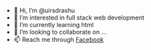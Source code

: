 - 👋 Hi, I’m @uirsdrashu
- 👀 I’m interested in full stack web development
- 🌱 I’m currently learning html
- 💞️ I’m looking to collaborate on ...
- 📫 Reach me through <a href="https://www.facebook.com/uirsdrashu" target=_blank> Facebook</a>

<!---
uirsdrashu/uirsdrashu is a ✨ special ✨ repository because its `README.md` (this file) appears on your GitHub profile.
You can click the Preview link to take a look at your changes.
--->
 
